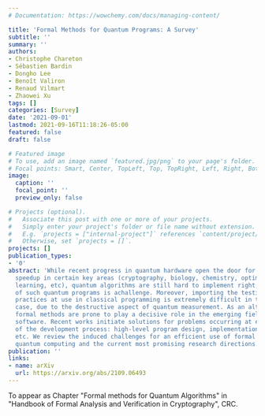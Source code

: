 ```yaml
---
# Documentation: https://wowchemy.com/docs/managing-content/

title: 'Formal Methods for Quantum Programs: A Survey'
subtitle: ''
summary: ''
authors:
- Christophe Chareton
- Sébastien Bardin
- Dongho Lee
- Benoît Valiron
- Renaud Vilmart
- Zhaowei Xu
tags: []
categories: [Survey]
date: '2021-09-01'
lastmod: 2021-09-16T11:18:26-05:00
featured: false
draft: false

# Featured image
# To use, add an image named `featured.jpg/png` to your page's folder.
# Focal points: Smart, Center, TopLeft, Top, TopRight, Left, Right, BottomLeft, Bottom, BottomRight.
image:
  caption: ''
  focal_point: ''
  preview_only: false

# Projects (optional).
#   Associate this post with one or more of your projects.
#   Simply enter your project's folder or file name without extension.
#   E.g. `projects = ["internal-project"]` references `content/project/deep-learning/index.md`.
#   Otherwise, set `projects = []`.
projects: []
publication_types:
- '0'
abstract: 'While recent progress in quantum hardware open the door for significant
  speedup in certain key areas (cryptography, biology, chemistry, optimization, machine
  learning, etc), quantum algorithms are still hard to implement right, and the validation
  of such quantum programs is achallenge. Moreover, importing the testing and debugging
  practices at use in classical programming is extremely difficult in the quantum
  case, due to the destructive aspect of quantum measurement. As an alternative strategy,
  formal methods are prone to play a decisive role in the emerging field of quantum
  software. Recent works initiate solutions for problems occurring at every stage
  of the development process: high-level program design, implementation, compilation,
  etc. We review the induced challenges for an efficient use of formal methods in
  quantum computing and the current most promising research directions.'
publication: ''
links:
- name: arXiv
  url: https://arxiv.org/abs/2109.06493
---
```

To appear as Chapter "Formal methods for Quantum Algorithms" in "Handbook of Formal Analysis and Verification in Cryptography", CRC.